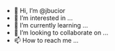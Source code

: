 - 👋 Hi, I’m @jbucior
- 👀 I’m interested in ...
- 🌱 I’m currently learning ...
- 💞️ I’m looking to collaborate on ...
- 📫 How to reach me ...

<!---
jbucior/jbucior is a ✨ special ✨ repository because its `README.md` (this file) appears on your GitHub profile.
You can click the Preview link to take a look at your changes.
--->
